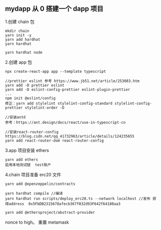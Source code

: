 ## mydapp 从 0 搭建一个 dapp 项目

1.创建 chain 包

```
mkdir chain
yarn init -y
yarn add hardhat
yarn hardhat

yarn hardhat node
```

2.创建 app 包

```
npx create-react-app app --template typescript

//prettier eslint 参考 https://www.jb51.net/article/253083.htm
yarn add -D prettier eslint
yarn add -D eslint-config-prettier eslint-plugin-prettier
...
npm init @eslint/config
修正：yarn add stylelint stylelint-config-standard stylelint-config-prettier stylelint-order -D

//安装antd
参考：https://ant.design/docs/react/use-in-typescript-cn

//安装react-router-config https://blog.csdn.net/qq_41732963/article/details/124235655
yarn add react-router-dom react-router-config
```

3.app 项目安装 ethers

```
yarn add ethers
启用本地测试链  test账户
```

4.chain 项目准备 erc20 文件

```
yarn add @openzeppelin/contracts

yarn hardhat compile //编译
yarn hardhat run scripts/deploy_erc20.ts --network localhost //发布 获得address  0x5FbDB2315678afecb367f032d93F642f64180aa3

yarn add @ethersproject/abstract-provider
```

nonce to high。 重置 metamask
